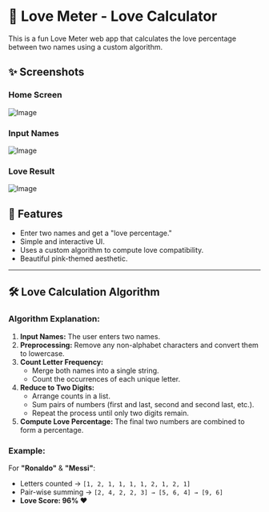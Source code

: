 # 💖 Love Meter - Love Calculator

This is a fun Love Meter web app that calculates the love percentage between two names using a custom algorithm.

## ✨ Screenshots

### Home Screen
![Image](https://github.com/user-attachments/assets/7837690a-ad3f-48e4-8676-5a574a541896)

### Input Names
![Image](https://github.com/user-attachments/assets/894aa849-a767-487a-8a75-cdc6dffaec7c)

### Love Result
![Image](https://github.com/user-attachments/assets/f2fd919f-91bc-48c7-ac93-163dd5070c0b)


## 🚀 Features

- Enter two names and get a "love percentage."
- Simple and interactive UI.
- Uses a custom algorithm to compute love compatibility.
- Beautiful pink-themed aesthetic.

---

## 🛠️ Love Calculation Algorithm

### Algorithm Explanation:

1. **Input Names:** The user enters two names.
2. **Preprocessing:** Remove any non-alphabet characters and convert them to lowercase.
3. **Count Letter Frequency:**
   - Merge both names into a single string.
   - Count the occurrences of each unique letter.
4. **Reduce to Two Digits:**
   - Arrange counts in a list.
   - Sum pairs of numbers (first and last, second and second last, etc.).
   - Repeat the process until only two digits remain.
5. **Compute Love Percentage:** The final two numbers are combined to form a percentage.

### Example:
For **"Ronaldo"** & **"Messi"**:
- Letters counted → `[1, 2, 1, 1, 1, 1, 2, 1, 2, 1]`
- Pair-wise summing → `[2, 4, 2, 2, 3] → [5, 6, 4] → [9, 6]`
- **Love Score: 96% ❤️**
